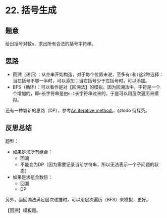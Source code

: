 # 22. 括号生成

## 题意

给出括号对数`n`，求出所有合法的括号字符串。

## 思路

- 回溯（递归）：从空串开始构造，对于每个位置来说，至多有`(`和`)`这2种选择：当左括号不够一半时，可以添加；当右括号少于左括号时，可以添加。
- BFS（循环）：可以看作是对【回溯法】的模拟。因为回溯法中，字符是一个个增加的，即`n`长字符串是由`n-1`长字符串过来的，于是可以用层次遍历来模拟。

还有一种崭新的思路（DP），参考[An iterative method.](https://leetcode.com/problems/generate-parentheses/discuss/10127/An-iterative-method)，@todo 待探究。

## 反思总结

题型：

- 如果是求所有组合：
  - 回溯
  - 不能变为DP（因为需要记录当前字符串，所以无法表示一个子问题的状态）
- 如果是求组合数目：
  - 回溯
  - DP

另外，当回溯法满足层次递推时，可以用层次遍历（BFS）来模拟，更好。

【回溯】模板题。
